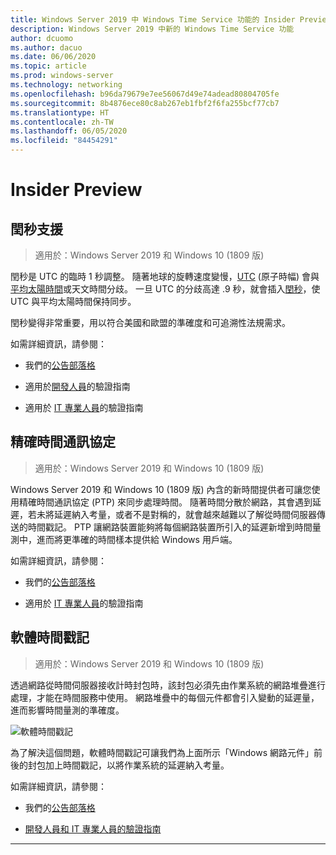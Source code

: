 ```yaml
---
title: Windows Server 2019 中 Windows Time Service 功能的 Insider Preview
description: Windows Server 2019 中新的 Windows Time Service 功能
author: dcuomo
ms.author: dacuo
ms.date: 06/06/2020
ms.topic: article
ms.prod: windows-server
ms.technology: networking
ms.openlocfilehash: b96da79679e7ee56067d49e74adead80804705fe
ms.sourcegitcommit: 8b4876ece80c8ab267eb1fbf2f6fa255bcf77cb7
ms.translationtype: HT
ms.contentlocale: zh-TW
ms.lasthandoff: 06/05/2020
ms.locfileid: "84454291"
---
```

# <a name="insider-preview"></a>Insider Preview


## <a name="leap-second-support"></a>閏秒支援

> 適用於：Windows Server 2019 和 Windows 10 (1809 版)

閏秒是 UTC 的臨時 1 秒調整。 隨著地球的旋轉速度變慢，[UTC](https://en.wikipedia.org/wiki/Coordinated_Universal_Time) (原子時幅) 會與[平均太陽時間](https://en.wikipedia.org/wiki/Solar_time#Mean_solar_time)或天文時間分歧。 一旦 UTC 的分歧高達 .9 秒，就會插入[閏秒](https://en.wikipedia.org/wiki/Leap_second)，使 UTC 與平均太陽時間保持同步。

閏秒變得非常重要，用以符合美國和歐盟的準確度和可追溯性法規需求。

如需詳細資訊，請參閱：

- 我們的[公告部落格](https://techcommunity.microsoft.com/t5/networking-blog/top-10-networking-features-in-windows-server-2019-10-accurate/ba-p/339739/)

- 適用於[開發人員](https://aka.ms/Dev-LeapSecond)的驗證指南

- 適用於 [IT 專業人員](https://aka.ms/ITPro-LeapSecond)的驗證指南


## <a name="precision-time-protocol"></a>精確時間通訊協定

> 適用於：Windows Server 2019 和 Windows 10 (1809 版)

Windows Server 2019 和 Windows 10 (1809 版) 內含的新時間提供者可讓您使用精確時間通訊協定 (PTP) 來同步處理時間。 隨著時間分散於網路，其會遇到延遲，若未將延遲納入考量，或者不是對稱的，就會越來越難以了解從時間伺服器傳送的時間戳記。 PTP 讓網路裝置能夠將每個網路裝置所引入的延遲新增到時間量測中，進而將更準確的時間樣本提供給 Windows 用戶端。

如需詳細資訊，請參閱：

- 我們的[公告部落格](https://techcommunity.microsoft.com/t5/networking-blog/top-10-networking-features-in-windows-server-2019-10-accurate/ba-p/339739/)

- 適用於 [IT 專業人員](https://aka.ms/PTPValidation)的驗證指南


## <a name="software-timestamping"></a>軟體時間戳記

> 適用於：Windows Server 2019 和 Windows 10 (1809 版)

透過網路從時間伺服器接收計時封包時，該封包必須先由作業系統的網路堆疊進行處理，才能在時間服務中使用。 網路堆疊中的每個元件都會引入變動的延遲量，進而影響時間量測的準確度。

![軟體時間戳記](../media/Windows-Time-Service/software-timestamping.png)

為了解決這個問題，軟體時間戳記可讓我們為上面所示「Windows 網路元件」前後的封包加上時間戳記，以將作業系統的延遲納入考量。

如需詳細資訊，請參閱：

- 我們的[公告部落格](https://techcommunity.microsoft.com/t5/networking-blog/top-10-networking-features-in-windows-server-2019-10-accurate/ba-p/339739/)

- [開發人員和 IT 專業人員的驗證指南](https://github.com/microsoft/W32Time/tree/master/Leap%20Seconds)


---
